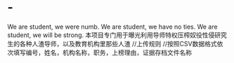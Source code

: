 # -
We are student, we were numb. We are student, we have no ties. We are student, we will be strong.
本项目专门用于曝光利用导师特权压榨奴役性侵研究生的各种人渣导师，以及教育机构里那些人渣
//上传规则
//按照CSV数据格式依次填写编号，姓名，机构名称，职务，上榜理由，证据存档文件名称
